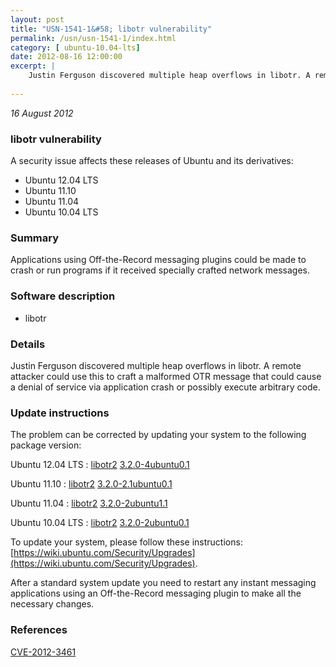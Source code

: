 ```yaml
---
layout: post
title: "USN-1541-1&#58; libotr vulnerability"
permalink: /usn/usn-1541-1/index.html
category: [ ubuntu-10.04-lts]
date: 2012-08-16 12:00:00
excerpt: |
    Justin Ferguson discovered multiple heap overflows in libotr. A remote attacker could use this to craft a malformed OTR message that could cause a denial of service via application crash or possibly execute arbitrary code. 
    
--- 
```

 
 

*16 August 2012*

### libotr vulnerability

A security issue affects these releases of Ubuntu and its derivatives:

* Ubuntu 12.04 LTS
* Ubuntu 11.10
* Ubuntu 11.04
* Ubuntu 10.04 LTS

### Summary

Applications using Off-the-Record messaging plugins could be made to crash or run programs if it received specially crafted network
messages.

### Software description

* libotr 

### Details

Justin Ferguson discovered multiple heap overflows in libotr. A remote attacker could use this to craft a malformed OTR message that could cause a denial of service via application crash or possibly execute arbitrary code. 

### Update instructions

The problem can be corrected by updating your system to the following package version:

Ubuntu 12.04 LTS
 : [libotr2](https://launchpad.net/ubuntu/+source/libotr) <span> [3.2.0-4ubuntu0.1](https://launchpad.net/ubuntu/+source/libotr/3.2.0-4ubuntu0.1) </span> 

Ubuntu 11.10
 : [libotr2](https://launchpad.net/ubuntu/+source/libotr) <span> [3.2.0-2.1ubuntu0.1](https://launchpad.net/ubuntu/+source/libotr/3.2.0-2.1ubuntu0.1) </span> 

Ubuntu 11.04
 : [libotr2](https://launchpad.net/ubuntu/+source/libotr) <span> [3.2.0-2ubuntu1.1](https://launchpad.net/ubuntu/+source/libotr/3.2.0-2ubuntu1.1) </span> 

Ubuntu 10.04 LTS
 : [libotr2](https://launchpad.net/ubuntu/+source/libotr) <span> [3.2.0-2ubuntu0.1](https://launchpad.net/ubuntu/+source/libotr/3.2.0-2ubuntu0.1) </span> 

To update your system, please follow these instructions: [https://wiki.ubuntu.com/Security/Upgrades](https://wiki.ubuntu.com/Security/Upgrades).

After a standard system update you need to restart any instant messaging applications using an Off-the-Record messaging plugin to make all the necessary changes. 

### References

 
 [CVE-2012-3461](http://people.ubuntu.com/~ubuntu-security/cve/CVE-2012-3461)
 

